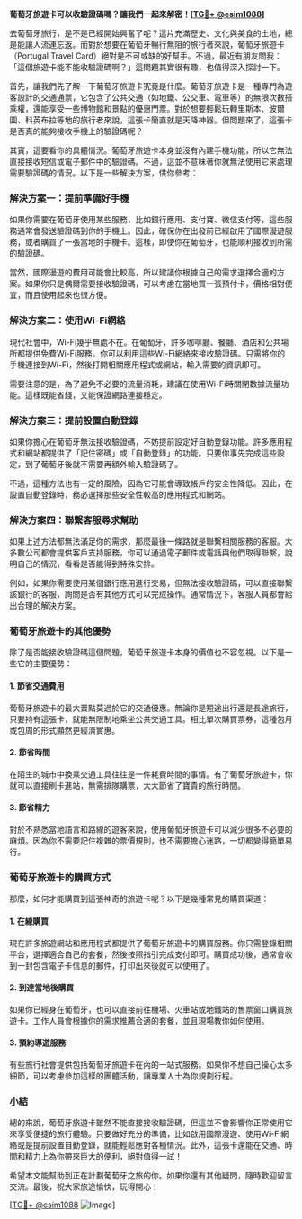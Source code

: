 **葡萄牙旅遊卡可以收驗證碼嗎？讓我們一起來解密！[[TG💪+ @esim1088](https://t.me/s/esim1088)]**

去葡萄牙旅行，是不是已經開始興奮了呢？這片充滿歷史、文化與美食的土地，總是能讓人流連忘返。而對於想要在葡萄牙暢行無阻的旅行者來說，葡萄牙旅遊卡（Portugal Travel Card）絕對是不可或缺的好幫手。不過，最近有朋友問我：「這個旅遊卡能不能收驗證碼啊？」這問題其實很有趣，也值得深入探討一下。

首先，讓我們先了解一下葡萄牙旅遊卡究竟是什麼。葡萄牙旅遊卡是一種專門為遊客設計的交通通票，它包含了公共交通（如地鐵、公交車、電車等）的無限次數搭乘權，還能享受一些博物館和景點的優惠門票。對於想要輕鬆玩轉里斯本、波爾圖、科英布拉等地的旅行者來說，這張卡簡直就是天降神器。但問題來了，這張卡是否真的能夠接收手機上的驗證碼呢？

其實，這要看你的具體情況。葡萄牙旅遊卡本身並沒有內建手機功能，所以它無法直接接收短信或電子郵件中的驗證碼。不過，這並不意味著你就無法使用它來處理需要驗證碼的情況。以下是一些解決方案，供你參考：

### 解決方案一：提前準備好手機

如果你需要在葡萄牙使用某些服務，比如銀行應用、支付寶、微信支付等，這些服務通常會發送驗證碼到你的手機上。因此，確保你在出發前已經啟用了國際漫遊服務，或者購買了一張當地的手機卡。這樣，即使你在葡萄牙，也能順利接收到所需的驗證碼。

當然，國際漫遊的費用可能會比較高，所以建議你根據自己的需求選擇合適的方案。如果你只是偶爾需要接收驗證碼，可以考慮在當地買一張預付卡，價格相對便宜，而且使用起來也很方便。

### 解決方案二：使用Wi-Fi網絡

現代社會中，Wi-Fi幾乎無處不在。在葡萄牙，許多咖啡廳、餐廳、酒店和公共場所都提供免費Wi-Fi服務。你可以利用這些Wi-Fi網絡來接收驗證碼。只需將你的手機連接到Wi-Fi，然後打開相關應用程式或網站，輸入需要的資訊即可。

需要注意的是，為了避免不必要的流量消耗，建議在使用Wi-Fi時關閉數據流量功能。這樣既能省錢，又能保證網路連接穩定。

### 解決方案三：提前設置自動登錄

如果你擔心在葡萄牙無法接收驗證碼，不妨提前設定好自動登錄功能。許多應用程式和網站都提供了「記住密碼」或「自動登錄」的功能。只要你事先完成這些設定，到了葡萄牙後就不需要再額外輸入驗證碼了。

不過，這種方法也有一定的風險，因為它可能會導致帳戶的安全性降低。因此，在設置自動登錄時，務必選擇那些安全性較高的應用程式和網站。

### 解決方案四：聯繫客服尋求幫助

如果上述方法都無法滿足你的需求，那麼最後一條路就是聯繫相關服務的客服。大多數公司都會提供客戶支持服務，你可以通過電子郵件或電話與他們取得聯繫，說明自己的情況，看看是否能得到特殊安排。

例如，如果你需要使用某個銀行應用進行交易，但無法接收驗證碼，可以直接聯繫該銀行的客服，詢問是否有其他方式可以完成操作。通常情況下，客服人員都會給出合理的解決方案。

### 葡萄牙旅遊卡的其他優勢

除了是否能接收驗證碼這個問題，葡萄牙旅遊卡本身的價值也不容忽視。以下是一些它的主要優勢：

#### 1. 節省交通費用

葡萄牙旅遊卡的最大賣點莫過於它的交通優惠。無論你是短途出行還是長途旅行，只要持有這張卡，就能無限制地乘坐公共交通工具。相比單次購買票券，這種包月或包周的形式顯然更經濟實惠。

#### 2. 節省時間

在陌生的城市中換乘交通工具往往是一件耗費時間的事情。有了葡萄牙旅遊卡，你就可以直接刷卡進站，無需排隊購票，大大節省了寶貴的旅行時間。

#### 3. 節省精力

對於不熟悉當地語言和路線的遊客來說，使用葡萄牙旅遊卡可以減少很多不必要的麻煩。因為你不需要記住複雜的票價規則，也不需要擔心迷路，一切都變得簡單易行。

### 葡萄牙旅遊卡的購買方式

那麼，如何才能購買到這張神奇的旅遊卡呢？以下是幾種常見的購買渠道：

#### 1. 在線購買

現在許多旅遊網站和應用程式都提供了葡萄牙旅遊卡的購買服務。你只需登錄相關平台，選擇適合自己的套餐，然後按照指引完成支付即可。購買成功後，通常會收到一封包含電子卡信息的郵件，打印出來後就可以使用了。

#### 2. 到達當地後購買

如果你已經身在葡萄牙，也可以直接前往機場、火車站或地鐵站的售票窗口購買旅遊卡。工作人員會根據你的需求推薦合適的套餐，並且現場教你如何使用。

#### 3. 預約導遊服務

有些旅行社會提供包括葡萄牙旅遊卡在內的一站式服務。如果你不想自己操心太多細節，可以考慮參加這樣的團體活動，讓專業人士為你規劃行程。

### 小結

總的來說，葡萄牙旅遊卡雖然不能直接接收驗證碼，但這並不會影響你正常使用它來享受便捷的旅行體驗。只要做好充分的準備，比如啟用國際漫遊、使用Wi-Fi網絡或是提前設置自動登錄，就能輕鬆應對各種情況。此外，這張卡還能在交通、時間和精力上為你帶來巨大的便利，絕對值得一試！

希望本文能幫助到正在計劃葡萄牙之旅的你。如果你還有其他疑問，隨時歡迎留言交流。最後，祝大家旅途愉快，玩得開心！

[[TG💪+ @esim1088](https://t.me/s/esim1088) ![Image](https://i.postimg.cc/4NQfJmqS/Snipaste-2025-05-13-00-14-12.png)]